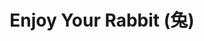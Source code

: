 ---
layout: song
category: songs
permalink: /music/enjoy-your-rabbit/:title

title: Enjoy Your Rabbit (兔)
album: Enjoy Your Rabbit
track_number: 11
artists: Sufjan Stevens
instrumental: yes

primary_recording: 
- id: 3110397985
  type: bandcamp

---